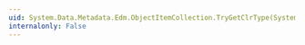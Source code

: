 ```yaml
---
uid: System.Data.Metadata.Edm.ObjectItemCollection.TryGetClrType(System.Data.Metadata.Edm.StructuralType,System.Type@)
internalonly: False
---
```

